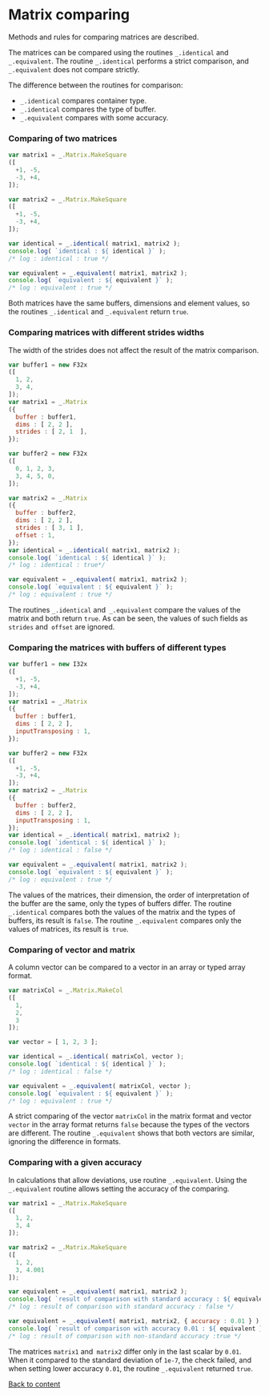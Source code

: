 # Matrix comparing

Methods and rules for comparing matrices are described.

The matrices can be compared using the routines `_.identical` and `_.equivalent`. The routine `_.identical` performs a strict comparison, and `_.equivalent` does not compare strictly.

The difference between the routines for comparison:
- `_.identical` compares container type.
- `_.identical` compares the type of buffer.
- `_.equivalent` compares with some accuracy.

### Comparing of two matrices

```js
var matrix1 = _.Matrix.MakeSquare
([
  +1, -5,
  -3, +4,
]);

var matrix2 = _.Matrix.MakeSquare
([
  +1, -5,
  -3, +4,
]);

var identical = _.identical( matrix1, matrix2 );
console.log( `identical : ${ identical }` );
/* log : identical : true */

var equivalent = _.equivalent( matrix1, matrix2 );
console.log( `equivalent : ${ equivalent }` );
/* log : equivalent : true */
```

Both matrices have the same buffers, dimensions and element values, so the routines `_.identical` and `_.equivalent` return `true`.

### Comparing matrices with different strides widths

The width of the strides does not affect the result of the matrix comparison.

```js
var buffer1 = new F32x
([
  1, 2,
  3, 4,
]);
var matrix1 = _.Matrix
({
  buffer : buffer1,
  dims : [ 2, 2 ],
  strides : [ 2, 1  ],
});

var buffer2 = new F32x
([
  0, 1, 2, 3,
  3, 4, 5, 0,
]);

var matrix2 = _.Matrix
({
  buffer : buffer2,
  dims : [ 2, 2 ],
  strides : [ 3, 1 ],
  offset : 1,
});
var identical = _.identical( matrix1, matrix2 );
console.log( `identical : ${ identical }` );
/* log : identical : true*/

var equivalent = _.equivalent( matrix1, matrix2 );
console.log( `equivalent : ${ equivalent }` );
/* log : equivalent : true */
```

The routines `_.identical` and` _.equivalent` compare the values of the matrix and both return `true`. As can be seen, the values of such fields as `strides` and` offset` are ignored.

### Comparing the matrices with buffers of different types

```js
var buffer1 = new I32x
([
  +1, -5,
  -3, +4,
]);
var matrix1 = _.Matrix
({
  buffer : buffer1,
  dims : [ 2, 2 ],
  inputTransposing : 1,
});

var buffer2 = new F32x
([
  +1, -5,
  -3, +4,
]);
var matrix2 = _.Matrix
({
  buffer : buffer2,
  dims : [ 2, 2 ],
  inputTransposing : 1,
});
var identical = _.identical( matrix1, matrix2 );
console.log( `identical : ${ identical }` );
/* log : identical : false */

var equivalent = _.equivalent( matrix1, matrix2 );
console.log( `equivalent : ${ equivalent }` );
/* log : equivalent : true */
```

The values of the matrices, their dimension, the order of interpretation of the buffer are the same, only the types of buffers differ. The routine `_.identical` compares both the values of the matrix and the types of buffers, its result is `false`. The routine `_.equivalent` compares only the values of matrices, its result is` true`.

### Comparing of vector and matrix

A column vector can be compared to a vector in an array or typed array format.

```js
var matrixCol = _.Matrix.MakeCol
([
  1,
  2,
  3
]);

var vector = [ 1, 2, 3 ];

var identical = _.identical( matrixCol, vector );
console.log( `identical : ${ identical }` );
/* log : identical : false */

var equivalent = _.equivalent( matrixCol, vector );
console.log( `equivalent : ${ equivalent }` );
/* log : equivalent : true */
```

A strict comparing of the vector `matrixCol` in the matrix format and vector `vector` in the array format returns `false` because the types of the vectors are different. The routine `_.equivalent` shows that both vectors are similar, ignoring the difference in formats.

### Comparing with a given accuracy

In calculations that allow deviations, use routine `_.equivalent`. Using the `_.equivalent` routine allows setting the accuracy of the comparing.

```js
var matrix1 = _.Matrix.MakeSquare
([
  1, 2,
  3, 4
]);

var matrix2 = _.Matrix.MakeSquare
([
  1, 2,
  3, 4.001
]);

var equivalent = _.equivalent( matrix1, matrix2 );
console.log( `result of comparison with standard accuracy : ${ equivalent }` );
/* log : result of comparison with standard accuracy : false */

var equivalent = _.equivalent( matrix1, matrix2, { accuracy : 0.01 } );
console.log( `result of comparison with accuracy 0.01 : ${ equivalent }` );
/* log : result of comparison with non-standard accuracy :true */
```

The matrices `matrix1` and` matrix2` differ only in the last scalar by `0.01`. When it compared to the standard deviation of `1e-7`, the check failed, and when setting lower accuracy `0.01`, the routine `_.equivalent` returned `true`.

[Back to content](../README.md#Tutorials)


